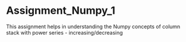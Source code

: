 # Assignment_Numpy_1
This assignment helps in understanding the Numpy concepts of column stack with power series - increasing/decreasing
